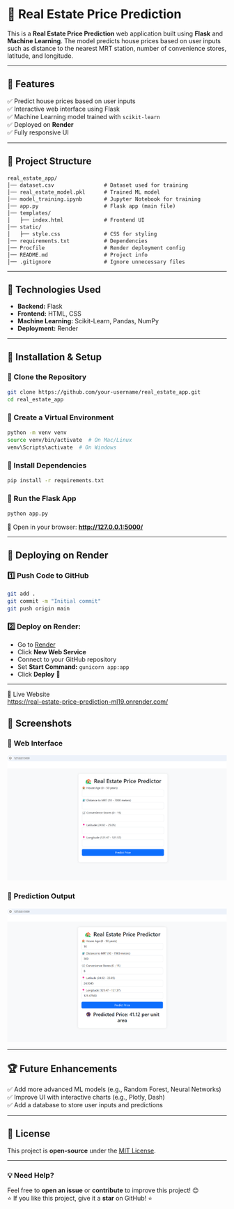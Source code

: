# 🏡 Real Estate Price Prediction

This is a **Real Estate Price Prediction** web application built using **Flask** and **Machine Learning**. The model predicts house prices based on user inputs such as distance to the nearest MRT station, number of convenience stores, latitude, and longitude.

---

## 📌 Features

✅ Predict house prices based on user inputs  
✅ Interactive web interface using Flask  
✅ Machine Learning model trained with `scikit-learn`  
✅ Deployed on **Render**  
✅ Fully responsive UI  

---

## 📂 Project Structure

```
real_estate_app/
│── dataset.csv                # Dataset used for training
│── real_estate_model.pkl      # Trained ML model
│── model_training.ipynb       # Jupyter Notebook for training
│── app.py                     # Flask app (main file)
│── templates/
│   ├── index.html             # Frontend UI
│── static/
│   ├── style.css              # CSS for styling
│── requirements.txt           # Dependencies
│── Procfile                   # Render deployment config
│── README.md                  # Project info
│── .gitignore                 # Ignore unnecessary files
```

---

## 🎯 Technologies Used

- **Backend:** Flask  
- **Frontend:** HTML, CSS  
- **Machine Learning:** Scikit-Learn, Pandas, NumPy  
- **Deployment:** Render  

---

## 🔧 Installation & Setup

### 🔹 Clone the Repository
```bash
git clone https://github.com/your-username/real_estate_app.git
cd real_estate_app
```

### 🔹 Create a Virtual Environment
```bash
python -m venv venv
source venv/bin/activate  # On Mac/Linux
venv\Scripts\activate  # On Windows
```

### 🔹 Install Dependencies
```bash
pip install -r requirements.txt
```

### 🔹 Run the Flask App
```bash
python app.py
```

🔗 Open in your browser: **http://127.0.0.1:5000/**  

---

## 🚀 Deploying on Render  

### 1️⃣ **Push Code to GitHub**  
```bash
git add .
git commit -m "Initial commit"
git push origin main
```

### 2️⃣ **Deploy on Render:**  
- Go to [Render](https://render.com/)  
- Click **New Web Service**  
- Connect to your GitHub repository  
- Set **Start Command:** `gunicorn app:app`  
- Click **Deploy** 🎉  

---
🚀 Live Website  
<https://real-estate-price-prediction-ml19.onrender.com/>

## 📸 Screenshots

### 🔹 **Web Interface**
![Web App Screenshot](https://raw.githubusercontent.com/bhanuvi17/Real_estate_price_prediction/main/Screenshot%202025-02-09%20022645.png)

### 🔹 **Prediction Output**
![Prediction Output](https://raw.githubusercontent.com/bhanuvi17/Real_estate_price_prediction/main/Screenshot%202025-02-09%20022742.png)

---

## 🏆 Future Enhancements  

✅ Add more advanced ML models (e.g., Random Forest, Neural Networks)  
✅ Improve UI with interactive charts (e.g., Plotly, Dash)  
✅ Add a database to store user inputs and predictions  

---

## 📜 License  

This project is **open-source** under the [MIT License](LICENSE).  

---

### 💡 **Need Help?**  
Feel free to **open an issue** or **contribute** to improve this project! 😊  
⭐ If you like this project, give it a **star** on GitHub! ⭐  

